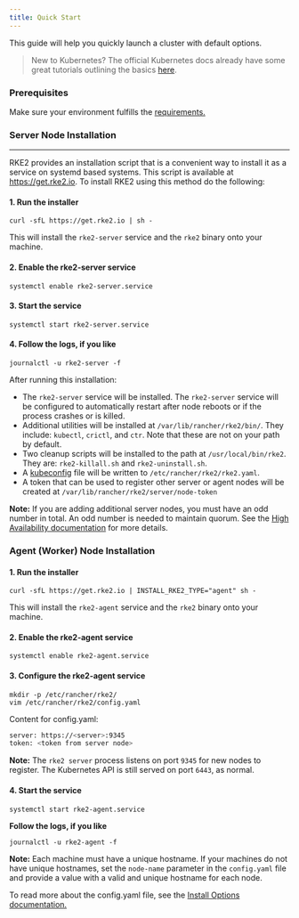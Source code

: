 ```yaml
---
title: Quick Start
---
```


This guide will help you quickly launch a cluster with default options.

> New to Kubernetes? The official Kubernetes docs already have some great tutorials outlining the basics [here](https://kubernetes.io/docs/tutorials/kubernetes-basics/).

### Prerequisites

Make sure your environment fulfills the [requirements.](https://docs.rke2.io/install/requirements/)

### Server Node Installation
--------------
RKE2 provides an installation script that is a convenient way to install it as a service on systemd based systems. This script is available at https://get.rke2.io. To install RKE2 using this method do the following:

#### 1. Run the installer
```
curl -sfL https://get.rke2.io | sh -
```
This will install the `rke2-server` service and the `rke2` binary onto your machine.

#### 2. Enable the rke2-server service
```
systemctl enable rke2-server.service
```

#### 3. Start the service
```
systemctl start rke2-server.service
```

#### 4. Follow the logs, if you like
```
journalctl -u rke2-server -f
```

After running this installation:

* The `rke2-server` service will be installed. The `rke2-server` service will be configured to automatically restart after node reboots or if the process crashes or is killed.
* Additional utilities will be installed at `/var/lib/rancher/rke2/bin/`. They include: `kubectl`, `crictl`, and `ctr`. Note that these are not on your path by default.
* Two cleanup scripts will be installed to the path at `/usr/local/bin/rke2`. They are: `rke2-killall.sh` and `rke2-uninstall.sh`.
* A [kubeconfig](https://kubernetes.io/docs/concepts/configuration/organize-cluster-access-kubeconfig/) file will be written to `/etc/rancher/rke2/rke2.yaml`.
* A token that can be used to register other server or agent nodes will be created at `/var/lib/rancher/rke2/server/node-token`

**Note:** If you are adding additional server nodes, you must have an odd number in total. An odd number is needed to maintain quorum. See the [High Availability documentation](ha.md) for more details.

### Agent (Worker) Node Installation
#### 1. Run the installer
```
curl -sfL https://get.rke2.io | INSTALL_RKE2_TYPE="agent" sh -
```
This will install the `rke2-agent` service and the `rke2` binary onto your machine.

#### 2. Enable the rke2-agent service
```
systemctl enable rke2-agent.service
```

#### 3. Configure the rke2-agent service
```
mkdir -p /etc/rancher/rke2/
vim /etc/rancher/rke2/config.yaml
```
Content for config.yaml:
```bash
server: https://<server>:9345
token: <token from server node>
```
**Note:** The `rke2 server` process listens on port `9345` for new nodes to register. The Kubernetes API is still served on port `6443`, as normal.

#### 4. Start the service
```
systemctl start rke2-agent.service
```

**Follow the logs, if you like**
```
journalctl -u rke2-agent -f
```

**Note:** Each machine must have a unique hostname. If your machines do not have unique hostnames, set the `node-name` parameter in the `config.yaml` file and provide a value with a valid and unique hostname for each node.

To read more about the config.yaml file, see the [Install Options documentation.](./install_options/install_options.md#configuration-file)
